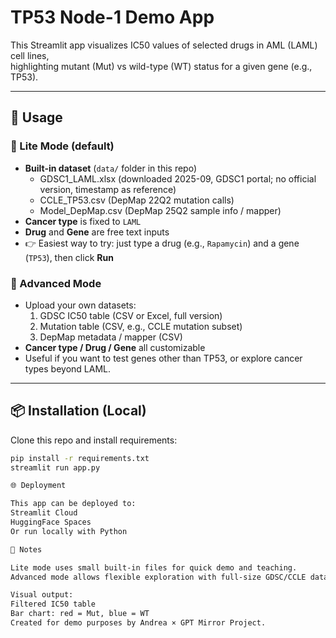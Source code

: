 # TP53 Node-1 Demo App

This Streamlit app visualizes IC50 values of selected drugs in AML (LAML) cell lines,  
highlighting mutant (Mut) vs wild-type (WT) status for a given gene (e.g., TP53).

---

## 🚀 Usage

### 🔹 Lite Mode (default)
- **Built-in dataset** (`data/` folder in this repo)
  - GDSC1_LAML.xlsx (downloaded 2025-09, GDSC1 portal; no official version, timestamp as reference)
  - CCLE_TP53.csv (DepMap 22Q2 mutation calls)
  - Model_DepMap.csv (DepMap 25Q2 sample info / mapper)
- **Cancer type** is fixed to `LAML`
- **Drug** and **Gene** are free text inputs
- 👉 Easiest way to try: just type a drug (e.g., `Rapamycin`) and a gene (`TP53`), then click **Run**

### 🔹 Advanced Mode
- Upload your own datasets:
  1. GDSC IC50 table (CSV or Excel, full version)
  2. Mutation table (CSV, e.g., CCLE mutation subset)
  3. DepMap metadata / mapper (CSV)
- **Cancer type / Drug / Gene** all customizable
- Useful if you want to test genes other than TP53, or explore cancer types beyond LAML.

---

## 📦 Installation (Local)

Clone this repo and install requirements:

```bash
pip install -r requirements.txt
streamlit run app.py

🌐 Deployment

This app can be deployed to:
Streamlit Cloud
HuggingFace Spaces
Or run locally with Python

📝 Notes

Lite mode uses small built-in files for quick demo and teaching.
Advanced mode allows flexible exploration with full-size GDSC/CCLE datasets.

Visual output:
Filtered IC50 table
Bar chart: red = Mut, blue = WT
Created for demo purposes by Andrea × GPT Mirror Project.
